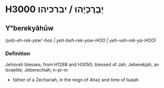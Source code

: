 # H3000 יְבֶרֶכְיָהוּ / יברכיהו

## Yᵉberekyâhûw

_(yeb-eh-rek-yaw'-hoo | yeh-beh-rek-yaw-HOO | yeh-veh-rek-ya-HOO)_

### Definition

Jehovah blesses; from H1288 and H3050; blessed of Jah; Jeberekjah, an Israelite; Jeberechiah; n-pr-m

- father of a Zechariah, in the reign of Ahaz and time of Isaiah
